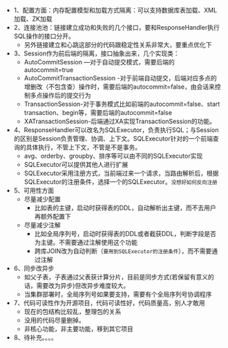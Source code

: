 
- 1、配置方面：内存配置模型和加载方式隔离：可以支持数据库表加载、XML加载、ZK加载
- 2、连接池池：链接建立成功和失败的几个接口，要和ResponseHandler执行SQL操作的接口分开。
    + 另外链接建立和心跳这部分的代码跟稳定性关系非常大，要重点优化下
- 3、Session作为前后端的隔离，接口抽象出来，几个实现类：
    - AutoCommitSession —对于自动提交模式，需要后端的autocommit=true
    - AutoCommitTransactionSession -对于前端自动提交，后端对应多点的增删改（不包含查）操作时，需要后端的autocommit=false，由会话来控制多点操作后的提交行为
    - TransactionSession-对于事务模式比如前端的autocommit=false、start transaction、begin等，需要后端的autocommit=false
    - XATransactionSession-后端通过XA实现TransactionSession的功能。
- 4、ResponseHandler可以改名为SQLExecutor，负责执行SQL；与Session的区别是Session负责管理、协调、上下文。SQLExecutor针对的一个前端查询的具体执行，不管上下文，不管是不是事务。
    - avg、orderby、groupby、排序等可以由不同的SQLExecutor实现
    - SQLExecutor可以提供其他人进行扩展
    - SQLExecutor采用注册方式，当前端过来一个请求，当路由解析后，根据SQLExecutor的注册条件，选择一个的SQLExecutor。`没想好如何反向注册`
- 5、可用性方面
    - 尽量减少配置
        - 比如表的主键，启动时获得表的DDL，自动解析出主键，而不去用户再额外配置下
    - 尽量减少注解
        - 比如全局序列号，启动时获得表的DDL或者截获DDL，判断字段是否为主键。不需要通过注解使用这个功能
        - 跨库JOIN改为自动判断（`要用到SQLExecutor的注册条件`），而不需要通过注解
- 6、同步改异步
    - 如父子表，子表通过父表获计算分片，目前是同步方式(若保留有意义的话，需要改为异步)但改异步难度较大。
    - 当集群部署时，全局序列号如果要支持，需要有个全局序列号协调程序
- 7、代码可读性作为开源项目，代码可读性好，代码质量高，别人才敢用
    - 现在的包结构比较乱，整理包的关系
    - 没用的代码尽量删掉。
    - 非核心功能，非主要功能，移到其它项目
- 8、待补充。。。。